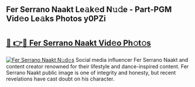 ## Fer Serrano Naakt Le𝚊k𝚎d N𝚞𝚍e - Part-PGM Vid𝚎o Le𝚊ks Photos y0PZi

# <h2><a href="http://fb78hlw.evod.top/?m=Fer+Serrano+Naakt">🔗 👉🔴 Fer Serrano Naakt Vid𝚎o Ph𝚘t𝚘s</a></h2>

[![Fer Serrano Naakt N𝚞d𝚎s](https://i.imgur.com/8V9OHl7.gif)](http://fb78hlw.evod.top/?m=Fer+Serrano+Naakt)
Social media influencer Fer Serrano Naakt and content creator renowned for their lifestyle and dance-inspired content. Fer Serrano Naakt public image is one of integrity and honesty, but recent revelations have cast doubt on his character. 
